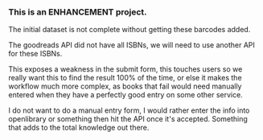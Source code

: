 ### This is an ENHANCEMENT project.

The initial dataset is not complete without getting these barcodes added.

The goodreads API did not have all ISBNs, we will need to use another API for these ISBNs.

This exposes a weakness in the submit form, this touches users so we really want this
to find the result 100% of the time, or else it makes the workflow much more complex, as
books that fail would need manually entered when they have a perfectly good entry on some
other service.


I do not want to do a manual entry form, I would rather enter the info into openlibrary or something
then hit the API once it's accepted. Something that adds to the total knowledge out there.
